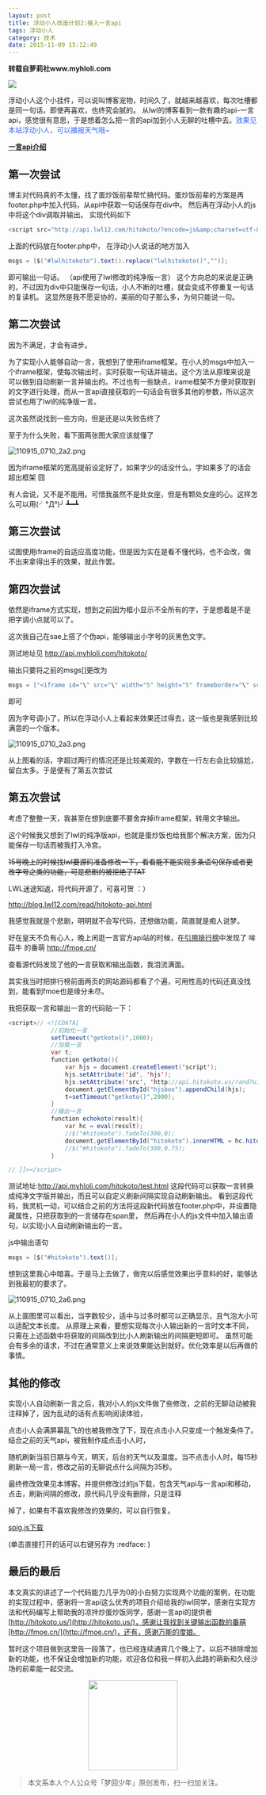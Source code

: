 ```yaml
---
layout: post
title: 浮动小人改造计划2:接入一言api
tags: 浮动小人
category: 技术
date: 2015-11-09 15:12:49
---
```


**转载自萝莉社www.myhloli.com**

![](http://7xlkoc.com1.z0.glb.clouddn.com/hitokoto.jpg)

浮动小人这个小挂件，可以说叫博客宠物，时间久了，就越来越喜欢，每次吐槽都是同一句话，即使再喜欢，也终究会腻的。
从lwl的博客看到一款有趣的api-一言api，感觉很有意思，于是想着怎么把一言的api加到小人无聊的吐槽中去。<span style="color: #3366ff;">效果见本站浮动小人，可以播报天气哦~</span>

**[一言api介绍](http://hitokoto.us/api.html)**

## 第一次尝试

博主对代码真的不太懂，找了蛋炒饭前辈帮忙搞代码。蛋炒饭前辈的方案是再footer.php中加入代码，从api中获取一句话保存在div中。
然后再在浮动小人的js中将这个div调取并输出。
实现代码如下

```java
<script src="http://api.lwl12.com/hitokoto/?encode=js&amp;charset=utf-8" type="text/javascript"></script>
```

上面的代码放在footer.php中，
在浮动小人说话的地方加入

```java
msgs = [$("#lwlhitokoto").text().replace("lwlhitokoto()","")];
```

即可输出一句话。
（api使用了lwl修改的纯净版一言）
这个方向总的来说是正确的，不过因为div中只能保存一句话，小人不断的吐槽，就会变成不停重复一句话的复读机。
这显然是我不愿妥协的，美丽的句子那么多，为何只能说一句。

## 第二次尝试

因为不满足，才会有进步。

为了实现小人能够自动一言，我想到了使用iframe框架。在小人的msgs中加入一个iframe框架，使每次输出时，实时获取一句话并输出。这个方法从原理来说是可以做到自动刷新一言并输出的。不过也有一些缺点，irame框架不方便对获取到的文字进行处理，而从一言api直接获取的一句话会有很多其他的参数，所以这次尝试也用了lwl的纯净版一言。

这次虽然说找到一些方向，但是还是以失败告终了

至于为什么失败，看下面两张图大家应该就懂了

![110915_0710_2a2.png](http://7xlkoc.com1.z0.glb.clouddn.com/wp-content/uploads/2015/11/110915_0710_2a2.png)

因为iframe框架的宽高提前设定好了，如果字少的话没什么，字如果多了的话会超出框架 囧

有人会说，又不是不能用。可惜我虽然不是处女座，但是有颗处女座的心。这样怎么可以用(╯°Д°)╯ ┻━┻

## 第三次尝试

试图使用iframe的自适应高度功能，但是因为实在是看不懂代码，也不会改，做不出来拿得出手的效果，就此作罢。

## 第四次尝试

依然是iframe方式实现，想到之前因为框小显示不全所有的字，于是想着是不是把字调小点就可以了。

这次我自己在sae上搭了个伪api，能够输出小字号的灰黑色文字。

测试地址见 http://api.myhloli.com/hitokoto/

输出只要将之前的msgs[]更改为

```java
msgs = ["<iframe id="\" src="\" width="5" height="5" frameborder="\" scrolling="\"></iframe>"];
```

即可

因为字号调小了，所以在浮动小人上看起来效果还过得去，这一版也是我感到比较满意的一个版本。

![110915_0710_2a3.png](http://7xlkoc.com1.z0.glb.clouddn.com/wp-content/uploads/2015/11/110915_0710_2a3.png)

从上图看的话，字超过两行的情况还是比较美观的，字数在一行左右会比较尴尬，留白太多。于是便有了第五次尝试

## 第五次尝试

考虑了整整一天，我甚至在想到底要不要舍弃掉iframe框架，转用文字输出。

这个时候我又想到了lwl的纯净版api，也就是蛋炒饭也给我那个解决方案，因为只能保存一句话而被我打入冷宫。

<del>15号晚上的时候找lwl要源码准备修改一下，看看能不能实现多条语句保存或者更改字号之类的功能，可是悲剧的被拒绝了TAT</del>

LWL迷途知返，将代码开源了，可喜可贺 ：）

http://blog.lwl12.com/read/hitokoto-api.html

我感觉我就是个悲剧，明明就不会写代码，还想做功能，简直就是痴人说梦。

好在皇天不负有心人，晚上闲逛一言官方api站的时候，在[引用排行榜](http://hitokoto.us/apiref.html)中发现了 哞菇牛 的番萌 http://fmoe.cn/

查看源代码发现了他的一言获取和输出函数，我泪流满面。

其实我当时把排行榜前面两页的网站源码都看了个遍，可用性高的代码还真没找到，能看到fmoe也是缘分未尽。

我把获取一言和输出一言的代码贴一下：

```java
<script>// <![CDATA[
            //初始化一言
            setTimeout("getkoto()",1000);
            //加载一言
            var t;
            function getkoto(){
                var hjs = document.createElement('script');
                hjs.setAttribute('id', 'hjs');
                hjs.setAttribute('src', 'http://api.hitokoto.us/rand?uid=3221&encode=jsc&fun=echokoto');
                document.getElementById("hjsbox").appendChild(hjs);
                t=setTimeout("getkoto()",2000);
            }
            //输出一言
            function echokoto(result){
                var hc = eval(result);
                //$("#hitokoto").fadeTo(300,0);
                document.getElementById("hitokoto").innerHTML = hc.hitokoto;
                //$("#hitokoto").fadeTo(300,0.75);
            }

// ]]></script>
```

测试地址:http://api.myhloli.com/hitokoto/test.html
这段代码可以获取一言转换成纯净文字版并输出，而且可以自定义刷新间隔实现自动刷新输出。
看到这段代码，我灵机一动，可以结合之前的方法将这段新代码放在footer.php中，并设置隐藏属性，只把获取到的一言储存在span里，
然后再在小人的js文件中加入输出语句，以实现小人自动刷新输出的一言。

js中输出语句

```java    
msgs = [$("#hitokoto").text()];
```

想到这里我心中暗喜。于是马上去做了，做完以后感觉效果出乎意料的好，能够达到我最初的要求了。

![110915_0710_2a6.png](http://7xlkoc.com1.z0.glb.clouddn.com/wp-content/uploads/2015/11/110915_0710_2a6.png)

从上面图里可以看出，当字数较少，适中与过多时都可以正确显示，且气泡大小可以适配文本长度。
从原理上来看，要想实现每次小人输出新的一言时文本不同，只需在上述函数中将获取的间隔改到比小人刷新输出的间隔更短即可。
虽然可能会有多余的请求，不过在通常意义上来说效果能达到就好。优化效率是以后再做的事情。

## 其他的修改

实现小人自动刷新一言之后，我对小人的js文件做了些修改，之前的无聊动动被我注释掉了，因为乱动的话有点影响阅读体验，

点击小人会满屏幕乱飞的也被我修改了下，现在点击小人只变成一个触发条件了。结合之前的天气api，被我制作成点击小人时，

随机刷新当前日期与今天，明天，后台的天气以及温度。当不点击小人时，每15秒刷新一局一言，修改之前的无聊说点什么间隔为35秒。

最终修改效果见本博客。并提供修改过的js下载，包含天气api与一言api和移动，点击，刷新间隔的修改，原代码几乎没有删除，只是注释

掉了，如果有不喜欢我修改的效果的，可以自行恢复。

[spig.js下载](http://cdn.myhloli.com/wp-content/uploads/2015/02/spig.js)

(单击直接打开的话可以右键另存为 :redface: )

## 最后的最后

本文真实的讲述了一个代码能力几乎为0的小白努力实现两个功能的案例，在功能的实现过程中，感谢将一言api这么优秀的项目介绍给我的lwl同学，感谢在实现方法和代码编写上帮助我的凉拌炒蛋炒饭同学，感谢一言api的提供者 [http://hitokoto.us/](http://hitokoto.us/)，感谢让我找到关键输出函数的番萌[http://fmoe.cn/](http://fmoe.cn/)，还有，感谢万能的度娘。

暂时这个项目做到这里告一段落了，也已经连续通宵几个晚上了。以后不排除增加新的功能，也不保证会增加新的功能，欢迎各位和我一样初入此路的萌新和久经沙场的前辈能一起交流。

<div align="center">
<img src="https://chucheng92.github.io/assets/img/qrcode.png" width="180" height="182" />
</div>

> 本文系本人个人公众号「梦回少年」原创发布，扫一扫加关注。